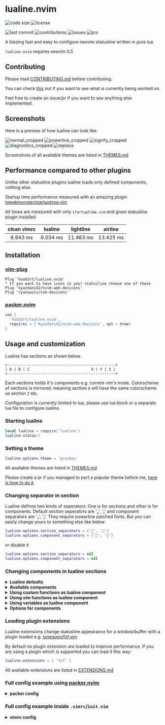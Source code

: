 # lualine.nvim
![code size](https://img.shields.io/github/languages/code-size/hoob3rt/lualine.nvim?style=flat-square)
![license](https://img.shields.io/github/license/hoob3rt/lualine.nvim?style=flat-square)

![last commit](https://img.shields.io/github/last-commit/hoob3rt/lualine.nvim?style=flat-square)
![contributions](https://img.shields.io/github/contributors/hoob3rt/lualine.nvim?style=flat-square)
![issues](https://img.shields.io/github/issues-raw/hoob3rt/lualine.nvim?style=flat-square)
![prs](https://img.shields.io/github/issues-pr-raw/hoob3rt/lualine.nvim?style=flat-square)

A blazing fast and easy to configure neovim statusline written in pure lua.

`lualine.nvim` requires neovim 0.5

## Contributing
Please read [CONTRIBUTING.md](./CONTRIBUTING.md) before contributing.

You can check [this](https://github.com/hoob3rt/lualine.nvim/projects/3) out if you want to see what is currently being worked on.

Feel free to create an issue/pr if you want to see anything else implemented.

## Screenshots
Here is a preview of how lualine can look like.

![normal_cropped](https://user-images.githubusercontent.com/41551030/108650373-bb025580-74bf-11eb-8682-2c09321dd18e.png)
![powerline_cropped](https://user-images.githubusercontent.com/41551030/108650377-bd64af80-74bf-11eb-9c55-fbfc51b39fe8.png)
![signify_cropped](https://user-images.githubusercontent.com/41551030/108650378-be95dc80-74bf-11eb-9718-82b242ecdd54.png)
![diagnostics_cropped](https://user-images.githubusercontent.com/41551030/108650381-bfc70980-74bf-11eb-9245-85c48f0f154a.png)
![replace](https://user-images.githubusercontent.com/41551030/103467925-32372b00-4d54-11eb-88d6-6d39c46854d8.png)

Screenshots of all available themes are listed in [THEMES.md](./THEMES.md)

## Performance compared to other plugins
Unlike other statusline plugins lualine loads only defined components, nothing else.

Startup time performance measured with an amazing plugin [tweekmonster/startuptime.vim](https://github.com/tweekmonster/startuptime.vim)

All times are measured with only `startuptime.vim` and given statusline plugin installed

| clean vimrc    | lualine      | lightline    |  airline     |
| :------------: | :----------: | :----------: | :----------: |
|  8.943 ms      | 9.034 ms     |  11.463 ms   | 13.425 ms    |


## Installation
### [vim-plug](https://github.com/junegunn/vim-plug)
```vim
Plug 'hoob3rt/lualine.nvim'
" If you want to have icons in your statusline choose one of these
Plug 'kyazdani42/nvim-web-devicons'
Plug 'ryanoasis/vim-devicons'
```
### [packer.nvim](https://github.com/wbthomason/packer.nvim)
```lua
use {
  'hoob3rt/lualine.nvim',
  requires = {'kyazdani42/nvim-web-devicons', opt = true}
}
```

## Usage and customization
Lualine has sections as shown below.

```
+-------------------------------------------------+
| A | B | C                            X | Y | Z |
+-------------------------------------------------+
```

Each sections holds it's components e.g. current vim's mode.
Colorscheme of sections is mirrored, meaning section `A` will have the same colorscheme as section `Z` etc.

Configuration is currently limited to lua, please use lua block or a separate lua file to configure lualine.

### Starting lualine
```lua
local lualine = require('lualine')
lualine.status()
```
### Setting a theme
```lua
lualine.options.theme = 'gruvbox'
```

All available themes are listed in [THEMES.md](./THEMES.md)

Please create a pr if you managed to port a popular theme before me, [here is how to do it](./CONTRIBUTING.md).

### Changing separator in section
Lualine defines two kinds of seperators. One is for sections and other is for components. Default section seperators are '', '' and component separators are '', ''.
They require powerline patched fonts. But you can easily change yours to something else like below

```lua
lualine.options.section_separators = {'', ''}
lualine.options.component_separators = {'', ''}
```

or disable it

```lua
lualine.options.section_separators = nil
lualine.options.component_separators = nil
```

### Changing components in lualine sections

<details>
<summary><b>Lualine defaults</b></summary>

```lua
lualine.sections = {
  lualine_a = { 'mode' },
  lualine_b = { 'branch' },
  lualine_c = { 'filename' },
  lualine_x = { 'encoding', 'fileformat', 'filetype' },
  lualine_y = { 'progress' },
  lualine_z = { 'location'  },
}

lualine.inactive_sections = {
  lualine_a = {  },
  lualine_b = {  },
  lualine_c = { 'filename' },
  lualine_x = { 'location' },
  lualine_y = {  },
  lualine_z = {  }
}
```

</details>

<details>
<summary><b>Available components</b></summary>

* general
  * branch (git branch)
  * diagnostics (diagnostics count from your prefered source)
  * encoding (file encoding)
  * fileformat (file format)
  * filename
  * filetype
  * location (location in file in line:column format)
  * mode (vim mode)
  * progress (%progress in file)
* plugin
  * signify (signify status)

</details>

<details>
<summary><b>Using custom functions as lualine component</b></summary>

You can define a custom function as a lualine component

```lua
local function hello()
  return [[hello world]]
end
lualine.sections.lualine_a = { hello }
```

</details>

<details>

<summary><b>Using vim functions as lualine component</b></summary>

You can use vim functions as a lualine component

```
lualine.sections.lualine_b = { 'FugitiveHead' }
```

</details>

<details>
<summary><b>Using variables as lualine component</b></summary>

You can use variables from vim and lua globals as a lualine component
Variables from g:, v:, t:, w:, b:, o, go:, vo:, to:, wo:, bo: scopes
can be used. Scopes ending with o are options usualy accessed with `&` in vimscript

```
lualine.sections.lualine_b = { 'g:coc_status', 'bo:filetype' }
```

</details>

<details>
<summary><b>Options for components</b></summary>

### Available options:

#### Global options

Global options chnge behaviour of all suported components.
All of these options can also be specifically set to all supported components, full example below.

##### Available global options
Option   | Default | Behaviour  | Supported components
:------: | :------: | :----------: | :-----:
icons_enabled      | true     |  Displays icons on components You should have powerline supported fonts to see icons properly. | branch, fileformat, filetype, location
padding | 1 | Adds padding to the left and right of components | all
left_padding | 1 | Adds padding to the left of components | all
right_padding | 1 | Adds padding to the right of components | all
upper | false | Changes components to be uppercase | all
lower | false | Changes components to be lowercase | all
format | nil | Takes a function . The funtion gets the result of component as argument and it's return value is displayed. So this function can parse and format the output as user wants. | all
##### Global options example
```lua
lualine.options.icons_enabled = true
```

#### Component specific options
As mentioned above, all global options can be applied to specific components.
However there are some options which are component-only (you cannot set them as globals)
Option   | Default | Behaviour
:------: | :------: | :----:
icon | Differs for each component | Displays an icon in front of the component
color | nil | Sets custom color for the component in this format<br></br>`color = {fg = '#rrggbb', bg= '#rrggbb', gui='style'}`<br></br>The fields of color table are optional and default to theme

In addition, some components have unique options.

* `diagnostics` component options

Option   | Default | Behaviour | Format
:------: | :------: | :----: | :---:
sources | `nil` | displays diagnostic count from defined source | array containing one or many string from set `{'nvim_lsp', 'coc', 'ale'}`
sections | `{'error', 'warn', 'info'}` | displays diagnostics of defined severity | array containing one or many string from set `{'error', 'warn', 'info'}`
color_error | `DiffDelete` foreground color | changes diagnostic's error section foreground color | color in `#rrggbb` format
color_warn | `DiffText` foreground color | changes diagnostic's warn section foreground color | color in `#rrggbb` format
color_info | `Normal` foreground color | changes diagnostic's info section foreground color | color in `#rrggbb` format

* `filename` component options

Option   | Default | Behaviour
:------: | :------: | :----:
file_status | true | Displays file status (readonly status, modified status)
full_path | false | Displays relative path if set to `true`, absolute path if set to `false`
shorten | true | if `full_path` is true and `shorten` is `false` it shortens absolute path `aaa/bbb/ccc/file` to `a/b/c/file`

* `signify` component options

Option   | Default | Behaviour | Format
:------: | :------: | :----: | :---:
colored | true | displays signify status in color if set to `true` |
color_added | `DiffAdd` foreground color | changes signify's added section foreground color | color in `#rrggbb` format
color_modified | `DiffChange` foreground color | changes signify's changed section foreground color | color in `#rrggbb` format
color_removed | `DiffDelete` foreground color | changes signify's removed section foreground color | color in `#rrggbb` format


##### Component options example
```lua
lualine.sections.lualine_b = {
  {
    'branch',
    icon = '',
    upper = true,
    color = { fg = '#00aa22' }
  },
  {
    'filename',
    full_name = true,
    shorten = true,
    format = function(name)
      -- Capitalize first charecter of filename to capital.
      local path, fname = name:match('(.*/)(.*)')
				if not path then path = ''; fname = name end
        return path .. fname:sub(1, 1):upper() .. fname:sub(2, #fname)
    end
  }
}
```

</details>

### Loading plugin extensions
Lualine extensions change statusline appearance for a window/buffer with a plugin loaded e.g. [junegunn/fzf.vim](https://github.com/junegunn/fzf.vim)

By default no plugin extension are loaded to improve performance. If you are using a plugin which is supported you can load it this way:
```lua
lualine.extensions = { 'fzf' }
```

All available extensions are listed in [EXTENSIONS.md](./EXTENSIONS.md)

### Full config example using [packer.nvim](https://github.com/wbthomason/packer.nvim)

<details>
<summary><b>packer config</b></summary>

```lua
  use {
    'hoob3rt/lualine.nvim',
    requires = {'kyazdani42/nvim-web-devicons', opt = true},
    config = function()
      local lualine = require('lualine')
      lualine.options = {
        theme = 'gruvbox',
        section_separators = {'', ''},
        component_separators = {'', ''},
        icons_enabled = true,
      }
      lualine.sections = {
        lualine_a = { 'mode' },
        lualine_b = { 'branch' },
        lualine_c = { 'filename' },
        lualine_x = { 'encoding', 'fileformat', 'filetype' },
        lualine_y = { 'progress' },
        lualine_z = { 'location'  },
      }
      lualine.inactive_sections = {
        lualine_a = {  },
        lualine_b = {  },
        lualine_c = { 'filename' },
        lualine_x = { 'location' },
        lualine_y = {  },
        lualine_z = {   }
      }
      lualine.extensions = { 'fzf' }
      lualine.status()
    end
  }
```

</details>

### Full config example inside `.vimrc`/`init.vim`

<details>
<summary><b>vimrc config</b></summary>

```vim
let g:lualine = {
    \'options' : {
    \  'theme' : 'gruvbox',
    \  'section_separators' : ['', ''],
    \  'component_separators' : ['', ''],
    \  'icons_enabled' : v:true,
    \},
    \'sections' : {
    \  'lualine_a' : [ 'mode' ],
    \  'lualine_b' : [ 'branch' ],
    \  'lualine_c' : [ 'filename' ],
    \  'lualine_x' : [ 'encoding', 'fileformat', 'filetype' ],
    \  'lualine_y' : [ 'progress' ],
    \  'lualine_z' : [ 'location'  ],
    \},
    \'inactive_sections' : {
    \  'lualine_a' : [  ],
    \  'lualine_b' : [  ],
    \  'lualine_c' : [ 'filename' ],
    \  'lualine_x' : [ 'location' ],
    \  'lualine_y' : [  ],
    \  'lualine_z' : [  ],
    \},
    \'extensions' : [ 'fzf' ],
		\}
call luaeval('require("lualine").status()')
```
</details>
